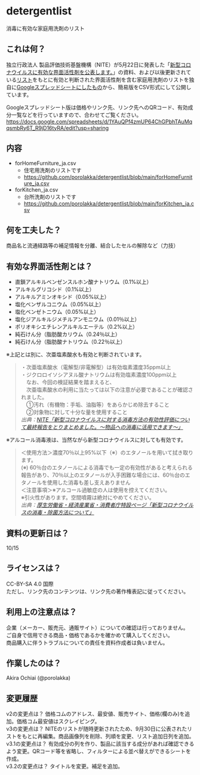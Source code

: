 # detergentlist
消毒に有効な家庭用洗剤のリスト

## これは何？
独立行政法人 製品評価技術基盤機構（NITE）が5月22日に発表した「[新型コロナウイルスに有効な界面活性剤を公表します。](https://www.nite.go.jp/information/osirase20200522.html)」の資料、および以後更新されている[リスト](https://www.nite.go.jp/information/osirasedetergentlist.html)をもとに有効と判断された界面活性剤を含む家庭用洗剤のリストを独自に[Googleスプレッドシートにしたもの](https://docs.google.com/spreadsheets/d/1YAuQPf4zmUP64ChGPbhTAuMqqsmbRy6T_R9jD16tyRA/edit?usp=sharing)から、簡易版をCSV形式にして公開しています。

Googleスプレッドシート版は価格やリンク先、リンク先へのQRコード、有効成分一覧などを行っていますので、合わせてご覧ください。  
https://docs.google.com/spreadsheets/d/1YAuQPf4zmUP64ChGPbhTAuMqqsmbRy6T_R9jD16tyRA/edit?usp=sharing

## 内容
* forHomeFurniture_ja.csv
  * 住宅用洗剤のリストです
  * https://github.com/porolakka/detergentlist/blob/main/forHomeFurniture_ja.csv
* forKitchen_ja.csv
  * 台所洗剤のリストです
  * https://github.com/porolakka/detergentlist/blob/main/forKitchen_ja.csv

## 何を工夫した？
商品名と流通経路等の補足情報を分離、結合したセルの解除など（力技）

## 有効な界面活性剤とは？
* 直鎖アルキルベンゼンスルホン酸ナトリウム（0.1%以上）
* アルキルグリコシド（0.1%以上）
* アルキルアミンオキシド（0.05%以上）
* 塩化ベンザルコニウム（0.05%以上）
* 塩化ベンゼトニウム（0.05%以上）
* 塩化ジアルキルジメチルアンモニウム（0.01％以上）
* ポリオキシエチレンアルキルエーテル（0.2%以上）
* 純石けん分（脂肪酸カリウム（0.24％以上）
* 純石けん分（脂肪酸ナトリウム（0.22％以上）

※上記とは別に、次亜塩素酸水も有効と判断されています。   
> ・次亜塩素酸水（電解型/非電解型）は有効塩素濃度35ppm以上  
> ・ジクロロイソシアヌル酸ナトリウムは有効塩素濃度100ppm以上  
>　なお、今回の検証結果を踏まえると、  
>　次亜塩素酸水の利用に当たっては以下の注意が必要であることが確認されました。  
>　①汚れ（有機物：手垢、油脂等）をあらかじめ除去すること  
>　②対象物に対して十分な量を使用すること  
*出典：[NITE「新型コロナウイルスに対する消毒方法の有効性評価について最終報告をとりまとめました。～物品への消毒に活用できます～」](https://www.nite.go.jp/information/osirase20200626.html)*  

※アルコール消毒液は、当然ながら新型コロナウイルスに対しても有効です。
> ＜使用方法＞濃度70％以上95%以下（※）のエタノールを用いて拭き取ります。  
> (※) 60％台のエタノールによる消毒でも一定の有効性があると考えられる報告があり、70％以上のエタノールが入手困難な場合には、60％台のエタノールを使用した消毒も差し支えありません  
> ＜注意事項＞※アルコール過敏症の人は使用を控えてください。  
> ※引火性があります。空間噴霧は絶対にやめてください。  
*出典：[厚生労働省・経済産業省・消費者庁特設ページ「新型コロナウイルスの消毒・除菌方法について」](https://www.mhlw.go.jp/stf/seisakunitsuite/bunya/syoudoku_00001.html)*

## 資料の更新日は？
10/15

## ライセンスは？
CC-BY-SA 4.0 国際  
ただし、リンク先のコンテンツは、リンク先の著作権表記に従ってください。

## 利用上の注意点は？
企業（メーカー、販売元、通販サイト）についての確認は行っておりません。  
ご自身で信用できる商品・価格であるかを確かめて購入してください。  
商品購入に伴うトラブルについての責任を資料作成者は負いません。

## 作業したのは？
Akira Ochiai (@porolakka)

## 変更履歴
v2の変更点は？	価格コムのアドレス、最安値、販売サイト、価格(欄のみ)を追加。価格コム最安値はスクレイピング。  
v3の変更点は？	NITEのリストが随時更新されたため、9月30日に公表されたリストをもとに再編集。商品画像列を削除、列順を変更、リスト追加日列を追加。  
v3.1の変更点は？	有効成分の列を作り、製品に該当する成分があれば確認できるよう変更。QRコード等を省略し、フィルターによる並べ替えができるシートを作成。  
v3.2の変更点は？	タイトルを変更。補足を追加。
